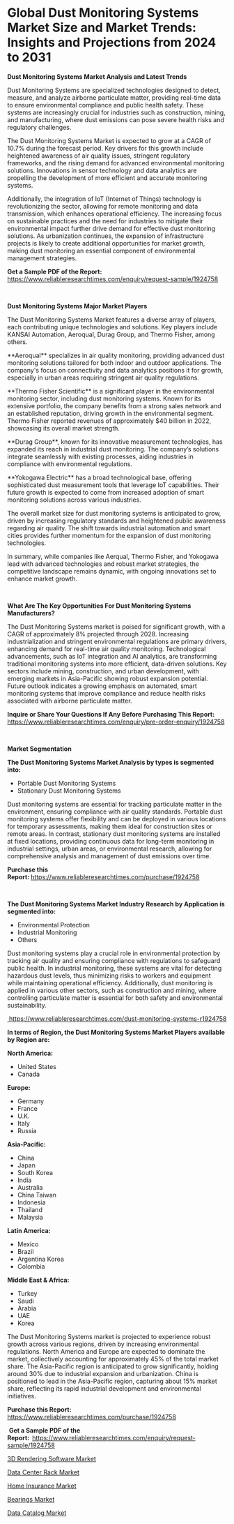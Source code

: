 <p><h1>Global Dust Monitoring Systems Market Size and Market Trends: Insights and Projections from 2024 to 2031</h1></p><p><strong>Dust Monitoring Systems Market Analysis and Latest Trends</strong></p>
<p><p>Dust Monitoring Systems are specialized technologies designed to detect, measure, and analyze airborne particulate matter, providing real-time data to ensure environmental compliance and public health safety. These systems are increasingly crucial for industries such as construction, mining, and manufacturing, where dust emissions can pose severe health risks and regulatory challenges.</p><p>The Dust Monitoring Systems Market is expected to grow at a CAGR of 10.7% during the forecast period. Key drivers for this growth include heightened awareness of air quality issues, stringent regulatory frameworks, and the rising demand for advanced environmental monitoring solutions. Innovations in sensor technology and data analytics are propelling the development of more efficient and accurate monitoring systems.</p><p>Additionally, the integration of IoT (Internet of Things) technology is revolutionizing the sector, allowing for remote monitoring and data transmission, which enhances operational efficiency. The increasing focus on sustainable practices and the need for industries to mitigate their environmental impact further drive demand for effective dust monitoring solutions. As urbanization continues, the expansion of infrastructure projects is likely to create additional opportunities for market growth, making dust monitoring an essential component of environmental management strategies.</p></p>
<p><strong>Get a Sample PDF of the Report:&nbsp;</strong> <a href="https://www.reliableresearchtimes.com/enquiry/request-sample/1924758?utm_campaign=1692&utm_medium=2&utm_source=Github&utm_content=ia&utm_term=24102024&utm_id=dust-monitoring-systems">https://www.reliableresearchtimes.com/enquiry/request-sample/1924758</a></p>
<p>&nbsp;</p>
<p><strong>Dust Monitoring Systems Major Market Players</strong></p>
<p><p>The Dust Monitoring Systems Market features a diverse array of players, each contributing unique technologies and solutions. Key players include KANSAI Automation, Aeroqual, Durag Group, and Thermo Fisher, among others.</p><p>**Aeroqual** specializes in air quality monitoring, providing advanced dust monitoring solutions tailored for both indoor and outdoor applications. The company's focus on connectivity and data analytics positions it for growth, especially in urban areas requiring stringent air quality regulations.</p><p>**Thermo Fisher Scientific** is a significant player in the environmental monitoring sector, including dust monitoring systems. Known for its extensive portfolio, the company benefits from a strong sales network and an established reputation, driving growth in the environmental segment. Thermo Fisher reported revenues of approximately $40 billion in 2022, showcasing its overall market strength.</p><p>**Durag Group**, known for its innovative measurement technologies, has expanded its reach in industrial dust monitoring. The company’s solutions integrate seamlessly with existing processes, aiding industries in compliance with environmental regulations.</p><p>**Yokogawa Electric** has a broad technological base, offering sophisticated dust measurement tools that leverage IoT capabilities. Their future growth is expected to come from increased adoption of smart monitoring solutions across various industries.</p><p>The overall market size for dust monitoring systems is anticipated to grow, driven by increasing regulatory standards and heightened public awareness regarding air quality. The shift towards industrial automation and smart cities provides further momentum for the expansion of dust monitoring technologies.</p><p>In summary, while companies like Aerqual, Thermo Fisher, and Yokogawa lead with advanced technologies and robust market strategies, the competitive landscape remains dynamic, with ongoing innovations set to enhance market growth.</p></p>
<p>&nbsp;</p>
<p><strong>What Are The Key Opportunities For Dust Monitoring Systems Manufacturers?</strong></p>
<p><p>The Dust Monitoring Systems market is poised for significant growth, with a CAGR of approximately 8% projected through 2028. Increasing industrialization and stringent environmental regulations are primary drivers, enhancing demand for real-time air quality monitoring. Technological advancements, such as IoT integration and AI analytics, are transforming traditional monitoring systems into more efficient, data-driven solutions. Key sectors include mining, construction, and urban development, with emerging markets in Asia-Pacific showing robust expansion potential. Future outlook indicates a growing emphasis on automated, smart monitoring systems that improve compliance and reduce health risks associated with airborne particulate matter.</p></p>
<p><strong>Inquire or Share Your Questions If Any Before Purchasing This Report:</strong> <a href="https://www.reliableresearchtimes.com/enquiry/pre-order-enquiry/1924758?utm_campaign=1692&utm_medium=2&utm_source=Github&utm_content=ia&utm_term=24102024&utm_id=dust-monitoring-systems">https://www.reliableresearchtimes.com/enquiry/pre-order-enquiry/1924758</a></p>
<p>&nbsp;</p>
<p><strong>Market Segmentation</strong></p>
<p><strong>The Dust Monitoring Systems Market Analysis by types is segmented into:</strong></p>
<p><ul><li>Portable Dust Monitoring Systems</li><li>Stationary Dust Monitoring Systems</li></ul></p>
<p><p>Dust monitoring systems are essential for tracking particulate matter in the environment, ensuring compliance with air quality standards. Portable dust monitoring systems offer flexibility and can be deployed in various locations for temporary assessments, making them ideal for construction sites or remote areas. In contrast, stationary dust monitoring systems are installed at fixed locations, providing continuous data for long-term monitoring in industrial settings, urban areas, or environmental research, allowing for comprehensive analysis and management of dust emissions over time.</p></p>
<p><strong>Purchase this Report:&nbsp;</strong><a href="https://www.reliableresearchtimes.com/purchase/1924758?utm_campaign=1692&utm_medium=2&utm_source=Github&utm_content=ia&utm_term=24102024&utm_id=dust-monitoring-systems">https://www.reliableresearchtimes.com/purchase/1924758</a></p>
<p>&nbsp;</p>
<p><strong>The Dust Monitoring Systems Market Industry Research by Application is segmented into:</strong></p>
<p><ul><li>Environmental Protection</li><li>Industrial Monitoring</li><li>Others</li></ul></p>
<p><p>Dust monitoring systems play a crucial role in environmental protection by tracking air quality and ensuring compliance with regulations to safeguard public health. In industrial monitoring, these systems are vital for detecting hazardous dust levels, thus minimizing risks to workers and equipment while maintaining operational efficiency. Additionally, dust monitoring is applied in various other sectors, such as construction and mining, where controlling particulate matter is essential for both safety and environmental sustainability.</p></p>
<p><a href="https://www.reliableresearchtimes.com/dust-monitoring-systems-r1924758?utm_campaign=1692&utm_medium=2&utm_source=Github&utm_content=ia&utm_term=24102024&utm_id=dust-monitoring-systems">&nbsp;https://www.reliableresearchtimes.com/dust-monitoring-systems-r1924758</a></p>
<p><strong>In terms of Region, the Dust Monitoring Systems Market Players available by Region are:</strong></p>
<p>
    <p> <strong> North America: </strong>
        <ul>
            <li>United States</li>
            <li>Canada</li>
        </ul>
        </p> 
    <p> <strong> Europe: </strong>
        <ul>
            <li>Germany</li>
            <li>France</li>
            <li>U.K.</li>
            <li>Italy</li>
            <li>Russia</li>
        </ul>
        </p> 
    <p> <strong> Asia-Pacific: </strong>
        <ul>
            <li>China</li>
            <li>Japan</li>
            <li>South Korea</li>
            <li>India</li>
            <li>Australia</li>
            <li>China Taiwan</li>
            <li>Indonesia</li>
            <li>Thailand</li>
            <li>Malaysia</li>
        </ul>
        </p> 
    <p> <strong> Latin America: </strong>
        <ul>
            <li>Mexico</li>
            <li>Brazil</li>
            <li>Argentina Korea</li>
            <li>Colombia</li>
        </ul>
        </p> 
    <p> <strong> Middle East & Africa: </strong>
        <ul>
            <li>Turkey</li>
            <li>Saudi</li>
            <li>Arabia</li>
            <li>UAE</li>
            <li>Korea</li>
        </ul>
    </p>
    </p>
<p><p>The Dust Monitoring Systems market is projected to experience robust growth across various regions, driven by increasing environmental regulations. North America and Europe are expected to dominate the market, collectively accounting for approximately 45% of the total market share. The Asia-Pacific region is anticipated to grow significantly, holding around 30% due to industrial expansion and urbanization. China is positioned to lead in the Asia-Pacific region, capturing about 15% market share, reflecting its rapid industrial development and environmental initiatives.</p></p>
<p><strong>Purchase this Report: </strong><a href="https://www.reliableresearchtimes.com/purchase/1924758?utm_campaign=1692&utm_medium=2&utm_source=Github&utm_content=ia&utm_term=24102024&utm_id=dust-monitoring-systems">https://www.reliableresearchtimes.com/purchase/1924758</a></p>
<p>&nbsp;<strong>Get a Sample PDF of the Report:&nbsp;&nbsp;</strong><a href="https://www.reliableresearchtimes.com/enquiry/request-sample/1924758?utm_campaign=1692&utm_medium=2&utm_source=Github&utm_content=ia&utm_term=24102024&utm_id=dust-monitoring-systems">https://www.reliableresearchtimes.com/enquiry/request-sample/1924758</a></p>
<p><strong></strong></p>
<p><p><a href="https://www.linkedin.com/pulse/disruption-innovation-3d-rendering-software-industry-market-7tvmf?utm_campaign=1692&utm_medium=2&utm_source=Github&utm_content=ia&utm_term=24102024&utm_id=dust-monitoring-systems">3D Rendering Software Market</a></p><p><a href="https://www.linkedin.com/pulse/data-center-rack-market-pulse-137-expansion-blueprint-2024-2031-ruiuf?utm_campaign=1692&utm_medium=2&utm_source=Github&utm_content=ia&utm_term=24102024&utm_id=dust-monitoring-systems">Data Center Rack Market</a></p><p><a href="https://www.linkedin.com/pulse/home-insurance-market-essentials-key-players-demand-drivers-h2uwf?utm_campaign=1692&utm_medium=2&utm_source=Github&utm_content=ia&utm_term=24102024&utm_id=dust-monitoring-systems">Home Insurance Market</a></p><p><a href="https://www.linkedin.com/pulse/comprehensive-bearings-market-report-regional-analysis-growth-rnvyf?utm_campaign=1692&utm_medium=2&utm_source=Github&utm_content=ia&utm_term=24102024&utm_id=dust-monitoring-systems">Bearings Market</a></p><p><a href="https://www.linkedin.com/pulse/data-catalog-market-global-regional-analysis-focus-end-user-iaqtf?utm_campaign=1692&utm_medium=2&utm_source=Github&utm_content=ia&utm_term=24102024&utm_id=dust-monitoring-systems">Data Catalog Market</a></p></p>